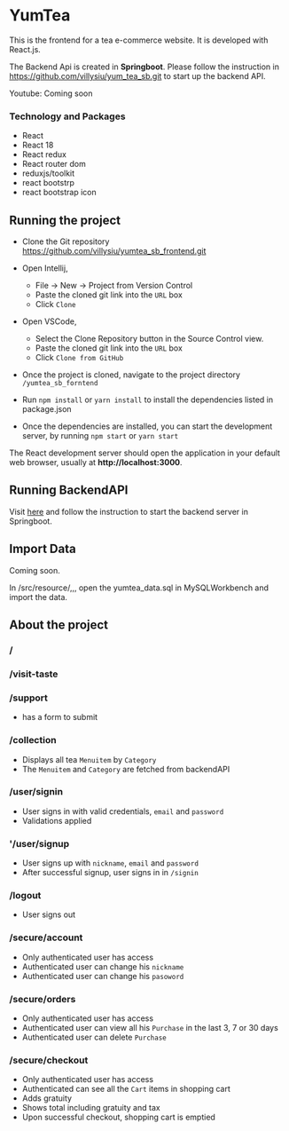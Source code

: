# YumTea #
This is the frontend for a tea e-commerce website.
It is developed with React.js.

The Backend Api is created in **Springboot**. Please follow the instruction in
https://github.com/villysiu/yum_tea_sb.git to start up the backend API.


Youtube: Coming soon
### Technology and Packages
- React
- React  18
- React redux
- React router dom 
- reduxjs/toolkit
- react bootstrp
- react bootstrap icon



## Running the project ##

- Clone the Git repository https://github.com/villysiu/yumtea_sb_frontend.git
- Open Intellij,
    - File -> New -> Project from Version Control
    - Paste the cloned git link into the `URL` box
    - Click `Clone`
  
- Open VSCode,
  - Select the Clone Repository button in the Source Control view.
  - Paste the cloned git link into the `URL` box
  - Click `Clone from GitHub`

- Once the project is cloned, navigate to the project directory `/yumtea_sb_forntend`

- Run `npm install` or `yarn install` to install the dependencies listed in package.json
- Once the dependencies are installed, you can start the development server, by running `npm start` or `yarn start`

The React development server should open the application in your default web browser, usually at **http://localhost:3000**.

## Running BackendAPI ##
Visit [here](https://github.com/villysiu/yum_tea_sb?tab=readme-ov-file#running-the-project) 
and follow the instruction to start the backend server in Springboot.

## Import Data ##
Coming soon.

In /src/resource/,,, open the yumtea_data.sql in MySQLWorkbench and import the data. 

## About the project ##

### / ###
### /visit-taste ###
### /support ###
  - has a form to submit

  ### /collection ###
  - Displays all tea `Menuitem` by `Category` 
  - The `Menuitem` and `Category` are fetched from backendAPI
### /user/signin ###
  - User signs in with valid credentials, `email` and `password`
  - Validations applied

### '/user/signup ###
  - User signs up with `nickname`, `email` and `password`
  - After successful signup, user signs in in `/signin`

### /logout ###
  - User signs out

### /secure/account ###
- Only authenticated user has access
- Authenticated user can change his `nickname`
- Authenticated user can change his `pasoword`

### /secure/orders ###
- Only authenticated user has access
- Authenticated user can view all his `Purchase` in the last 3, 7 or 30 days
- Authenticated user can delete `Purchase`

### /secure/checkout ###
- Only authenticated user has access
- Authenticated can see all the `Cart` items in shopping cart
- Adds gratuity
- Shows total including gratuity and tax
- Upon successful checkout, shopping cart is emptied